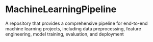 # MachineLearningPipeline
A repository that provides a comprehensive pipeline for end-to-end machine learning projects, including data preprocessing, feature engineering, model training, evaluation, and deployment
